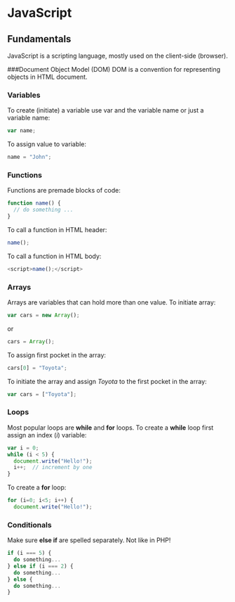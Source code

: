# JavaScript
## Fundamentals
JavaScript is a scripting language, mostly used on the client-side (browser).

###Document Object Model (DOM)
DOM is a convention for representing objects in HTML document.
### Variables
To create (initiate) a variable use var and the variable name or just a variable name: 
```javascript
var name;
```
To assign value to variable:
```javascript
name = "John";
```
### Functions
Functions are premade blocks of code:
```javascript
function name() {
  // do something ...
}
```
To call a function in HTML header:
```javascript
name();
```
To call a function in HTML body:
```javascript
<script>name();</script>
```
### Arrays
Arrays are variables that can hold more than one value. To initiate array:
```javascript
var cars = new Array();
```
or
```javascript
cars = Array();
```
To assign first pocket in the array:
```javascript
cars[0] = "Toyota";
```
To initiate the array and assign *Toyota* to the first pocket in the array:
```javascript
var cars = ["Toyota"];
```
### Loops
Most popular loops are **while** and **for** loops. To create a **while** loop first assign an index (*i*) variable:
```javascript
var i = 0;
while (i < 5) {
  document.write("Hello!");
  i++;  // increment by one
}
```
To create a **for** loop:
```javascript
for (i=0; i<5; i++) {
  document.write("Hello!");
```
### Conditionals
Make sure **else if** are spelled separately. Not like in PHP!
```javascript
if (i === 5) {
  do something...
} else if (i === 2) {
  do something...
} else {
  do something...
}
```
